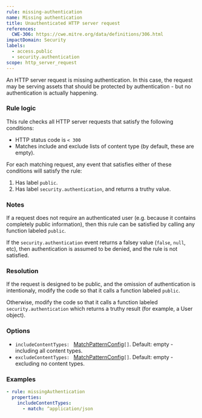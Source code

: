 ```yaml
---
rule: missing-authentication
name: Missing authentication
title: Unauthenticated HTTP server request
references:
  CWE-306: https://cwe.mitre.org/data/definitions/306.html
impactDomain: Security
labels:
  - access.public
  - security.authentication
scope: http_server_request
---
```


An HTTP server request is missing authentication. In this case, the request may be serving assets
that should be protected by authentication - but no authentication is actually happening.

### Rule logic

This rule checks all HTTP server requests that satisfy the following conditions:

- HTTP status code is `< 300`
- Matches include and exclude lists of content type (by default, these are empty).

For each matching request, any event that satisfies either of these conditions will satisfy the rule:

1. Has label `public`.
2. Has label `security.authentication`, and returns a truthy value.

### Notes

If a request does not require an authenticated user (e.g. because it contains completely public
information), then this rule can be satisfied by calling any function labeled `public`.

If the `security.authentication` event returns a falsey value (`false`, `null`, etc), then
authentication is assumed to be denied, and the rule is not satisfied.

### Resolution

If the request is designed to be public, and the omission of authentication is intentionaly, modify
the code so that it calls a function labeled `public`.

Otherwise, modify the code so that it calls a function labeled `security.authentication` which
returns a truthy result (for example, a User object).

### Options

- `includeContentTypes: ` [MatchPatternConfig](/docs/analysis/match-pattern-config.html)`[]`.
  Default: empty - including all content types.
- `excludeContentTypes: ` [MatchPatternConfig](/docs/analysis/match-pattern-config.html)`[]`.
  Default: empty - excluding no content types.

### Examples

```yaml
- rule: missingAuthentication
  properties:
    includeContentTypes:
      - match: ^application/json
```
